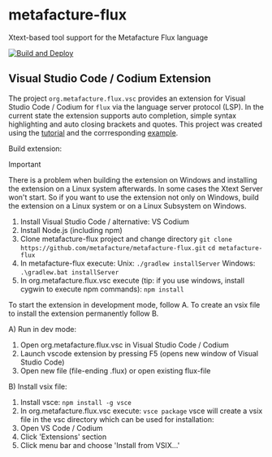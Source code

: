 # metafacture-flux
Xtext-based tool support for the Metafacture Flux language

[![Build and Deploy](https://github.com/metafacture/metafacture-flux/workflows/Build%20and%20Deploy/badge.svg)](https://github.com/metafacture/metafacture-flux/actions?query=workflow%3A%22Build+and+Deploy%22)

Visual Studio Code / Codium Extension
---------------------------
The project `org.metafacture.flux.vsc` provides an extension for Visual Studio Code / Codium for `flux` via the language server protocol (LSP). In the current state the extension supports auto completion, simple syntax highlighting and auto closing brackets and quotes. This project was created using the [tutorial](https://www.typefox.io/blog/building-a-vs-code-extension-with-xtext-and-the-language-server-protocol) and the corrresponding [example](https://github.com/TypeFox/languageserver-example).

Build extension:

> [!IMPORTANT]
> There is a problem when building the extension on Windows and installing the extension on a Linux system afterwards. In some cases the Xtext Server won't start. So if you want to use the extension not only on Windows, build the extension on a Linux system or on a Linux Subsystem on Windows.

1. Install Visual Studio Code / alternative: VS Codium
2. Install Node.js (including npm)
3. Clone metafacture-flux project and change directory
`git clone https://github.com/metafacture/metafacture-flux.git`
`cd metafacture-flux`
4. In metafacture-flux execute:
Unix: `./gradlew installServer`
Windows: `.\gradlew.bat installServer`
5. In org.metafacture.flux.vsc execute (tip: if you use windows, install cygwin to execute npm commands):
`npm install`

To start the extension in development mode, follow A. To create an vsix file to install the extension permanently follow B.

A) Run in dev mode:
1. Open org.metafacture.flux.vsc in Visual Studio Code / Codium
2. Launch vscode extension by pressing F5 (opens new window of Visual Studio Code)
3. Open new file (file-ending .flux) or open existing flux-file

B) Install vsix file:
1. Install vsce: `npm install -g vsce`
2. In org.metafacture.flux.vsc execute: `vsce package`
vsce will create a vsix file in the vsc directory which can be used for installation:
3. Open VS Code / Codium
4. Click 'Extensions' section
5. Click menu bar and choose 'Install from VSIX...'
